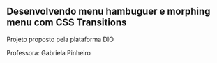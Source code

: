 ## Desenvolvendo menu hambuguer e morphing menu com CSS Transitions

Projeto proposto pela plataforma DIO

Professora: Gabriela Pinheiro